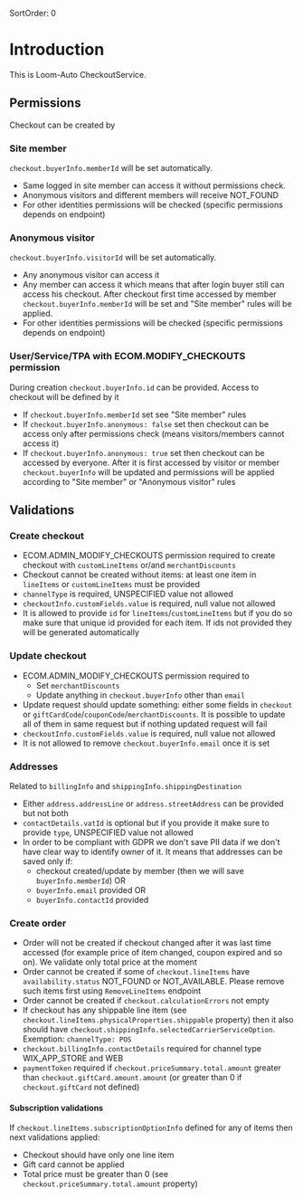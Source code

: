 SortOrder: 0
# Introduction

This is Loom-Auto CheckoutService.

## Permissions
Checkout can be created by
### Site member
`checkout.buyerInfo.memberId` will be set automatically.
- Same logged in site member can access it without permissions check.
- Anonymous visitors and different members will receive NOT_FOUND
- For other identities permissions will be checked (specific permissions depends on endpoint)

### Anonymous visitor
`checkout.buyerInfo.visitorId` will be set automatically.
- Any anonymous visitor can access it
- Any member can access it which means that after login buyer still can access his checkout.
After checkout first time accessed by member `checkout.buyerInfo.memberId` will be set and "Site member" rules will be applied.
- For other identities permissions will be checked (specific permissions depends on endpoint)

### User/Service/TPA with ECOM.MODIFY_CHECKOUTS permission
During creation `checkout.buyerInfo.id` can be provided. Access to checkout will be defined by it
- If `checkout.buyerInfo.memberId` set see "Site member" rules
- If `checkout.buyerInfo.anonymous: false` set then checkout can be access only after permissions check (means visitors/members cannot access it)
- If `checkout.buyerInfo.anonymous: true` set then checkout can be accessed by everyone. After it is first accessed by visitor or member `checkout.buyerInfo` will be updated and permissions will be applied according to "Site member" or "Anonymous visitor" rules


## Validations
### Create checkout
- ECOM.ADMIN_MODIFY_CHECKOUTS permission required to create checkout with `customLineItems` or/and `merchantDiscounts` 
- Checkout cannot be created without items: at least one item in `lineItems` or `customLineItems` must be provided
- `channelType` is required, UNSPECIFIED value not allowed
- `checkoutInfo.customFields.value` is required, null value not allowed
- It is allowed to provide `id` for `lineItems`/`customLineItems` but if you do so make sure that unique id provided for each item. If ids not provided they will be generated automatically

### Update checkout
-  ECOM.ADMIN_MODIFY_CHECKOUTS permission required to
    - Set `merchantDiscounts`
    - Update anything in `checkout.buyerInfo` other than `email`
- Update request should update something: either some fields in `checkout` or `giftCardCode`/`couponCode`/`merchantDiscounts`. It is possible to update all of them in same request but if nothing updated request will fail
- `checkoutInfo.customFields.value` is required, null value not allowed
- It is not allowed to remove `checkout.buyerInfo.email` once it is set
 

### Addresses
Related to `billingInfo` and `shippingInfo.shippingDestination`
- Either `address.addressLine` or `address.streetAddress` can be provided but not both
- `contactDetails.vatId` is optional but if you provide it make sure to provide `type`, UNSPECIFIED value not allowed
- In order to be compliant with GDPR we don't save PII data if we don't have clear way to identify owner of it.
It means that addresses can be saved only if:
    - checkout created/update by member (then we will save `buyerInfo.memberId`)
    OR
    - `buyerInfo.email` provided 
    OR
    - `buyerInfo.contactId` provided
    
### Create order
- Order will not be created if checkout changed after it was last time accessed (for example price of item changed, coupon expired and so on). We validate only total price at the moment 
- Order cannot be created if some of `checkout.lineItems` have `availability.status` NOT_FOUND or NOT_AVAILABLE. Please remove such items first using `RemoveLineItems` endpoint
- Order cannot be created if `checkout.calculationErrors` not empty
- If checkout has any shippable line item (see `checkout.lineItems.physicalProperties.shippable` property) then it also should have `checkout.shippingInfo.selectedCarrierServiceOption`.
Exemption: `channelType: POS`
- `checkout.billingInfo.contactDetails` required for channel type WIX_APP_STORE and WEB
- `paymentToken` required if `checkout.priceSummary.total.amount` greater than `checkout.giftCard.amount.amount` (or greater than 0 if `checkout.giftCard` not defined)

#### Subscription validations
If `checkout.lineItems.subscriptionOptionInfo` defined for any of items then next validations applied:
- Checkout should have only one line item
- Gift card cannot be applied
- Total price must be greater than 0 (see `checkout.priceSummary.total.amount` property)